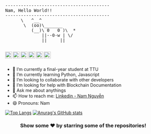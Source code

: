 <pre>
----------------------------------------
<span>Nam, Hello World!!</span>
----------------------------------------
      \   ^__^
       \  (oo)\_______
          (__)\ 0   0 )\  *
              ||--0-w | \/
              ||     ||
</pre>
##
<a href="https://twitter.com/NamNguyen579">
  <img align="left" alt="Nam's Twitter" width="22px" src="https://cdn.jsdelivr.net/npm/simple-icons@v3/icons/twitter.svg" />
</a>
<a href="https://www.linkedin.com/in/namnguyen1706">
  <img align="left" alt="Nam's Linkdein" width="22px" src="https://cdn.jsdelivr.net/npm/simple-icons@v3/icons/linkedin.svg" />
</a>
<a href="https://github.com/nam-nguyen17">
  <img align="left" alt="Nam's Github" width="22px" src="https://cdn.jsdelivr.net/npm/simple-icons@v3/icons/github.svg" />
</a>
<a href="https://t.me/namnguyen_17">
  <img align="left" alt="Nam's Telegram" width="22px" src="https://cdn.jsdelivr.net/npm/simple-icons@v3/icons/telegram.svg" />
</a>
<a href="https://www.instagram.com/nam.nguyennn17/">
  <img align="left" alt="Nam's Instagram" width="22px" src="https://cdn.jsdelivr.net/npm/simple-icons@v3/icons/instagram.svg" />
</a>
<a href="https://www.facebook.com/namnguyennn17/">
  <img align="left" alt="Nam's Facebook" width="22px" src="https://cdn.jsdelivr.net/npm/simple-icons@v3/icons/facebook.svg" />
</a>

<br/>
<br/>

- 🔭 I’m currently a final-year student at TTU
- 🌱 I’m currently learning Python, Javascript
- 👯 I’m looking to collaborate with other developers
- 🤔 I’m looking for help with Blockchain Documentation
- 💬 Ask me about anythings
- 📫 How to reach me: [Linkedin - Nam Nguyễn](https://www.linkedin.com/in/namnguyen1706/) 
- 😄 Pronouns: Nam
<!-- - ⚡ Fun fact:  -->

[![Top Langs](https://github-readme-stats.vercel.app/api/top-langs/?username=nam-nguyen17&layout=compact)](https://github.com/nam-nguyen17/github-readme-stats) [![Anurag's GitHub stats](https://github-readme-stats.vercel.app/api?username=nam-nguyen17)](https://github.com/nam-nguyen17/github-readme-stats)


<div align="center">

### Show some ❤️ by starring some of the repositories!

</div>


